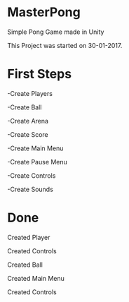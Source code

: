 # MasterPong
Simple Pong Game made in Unity

This Project was started on 30-01-2017.

# First Steps

-Create Players

-Create Ball

-Create Arena

-Create Score

-Create Main Menu

-Create Pause Menu

-Create Controls

-Create Sounds


# Done

Created Player

Created Controls

Created Ball

Created Main Menu

Created Controls
